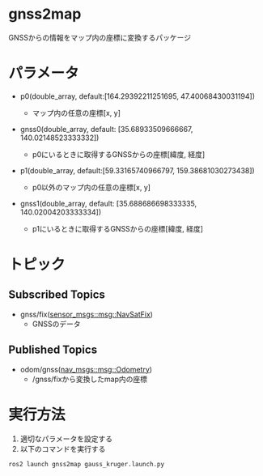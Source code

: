 # gnss2map
GNSSからの情報をマップ内の座標に変換するパッケージ

# パラメータ
- p0(double_array, default:[164.29392211251695, 47.40068430031194]) 
    - マップ内の任意の座標[x, y]

- gnss0(double_array, default: [35.68933509666667, 140.02148523333332])
    - p0にいるときに取得するGNSSからの座標[緯度, 経度]

- p1(double_array, default:[59.33165740966797, 159.38681030273438]) 
    - p0以外のマップ内の任意の座標[x, y]

- gnss1(double_array, default: [35.688686698333335, 140.02004203333334])
    - p1にいるときに取得するGNSSからの座標[緯度, 経度]

# トピック
## Subscribed Topics
- gnss/fix([sensor_msgs::msg::NavSatFix](https://docs.ros2.org/latest/api/sensor_msgs/msg/NavSatFix.html))
    - GNSSのデータ
## Published Topics
- odom/gnss([nav_msgs::msg::Odometry](https://docs.ros2.org/foxy/api/nav_msgs/msg/Odometry.html))
    - /gnss/fixから変換したmap内の座標

# 実行方法
1. 適切なパラメータを設定する
2. 以下のコマンドを実行する

```
ros2 launch gnss2map gauss_kruger.launch.py
```
